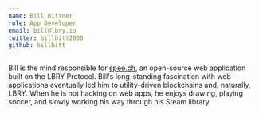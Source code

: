 ```yaml
---
name: Bill Bittner
role: App Developer
email: bill@lbry.io
twitter: billbitt2000
github: billbitt
---
```


Bill is the mind responsible for [spee.ch](https://spee.ch), an open-source web application built on the LBRY Protocol. Bill's long-standing fascination with web applications eventually led him to utility-driven blockchains and, naturally, LBRY. When he is not hacking on web apps, he enjoys drawing, playing soccer, and slowly working his way through his Steam library.
